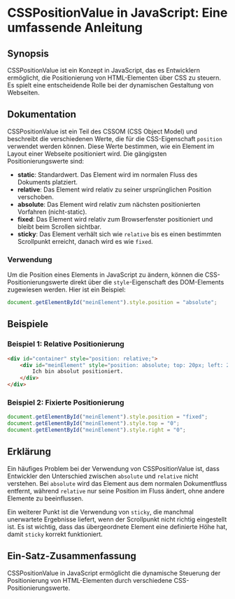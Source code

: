 <!--
Meta Description: # CSSPositionValue in JavaScript: Eine umfassende Anleitung ## Synopsis CSSPositionValue ist ein Konzept in JavaScript, das es Entwicklern ermöglicht,...
Meta Keywords: die, das, position, element, ist
-->

# CSSPositionValue in JavaScript: Eine umfassende Anleitung

## Synopsis
CSSPositionValue ist ein Konzept in JavaScript, das es Entwicklern ermöglicht, die Positionierung von HTML-Elementen über CSS zu steuern. Es spielt eine entscheidende Rolle bei der dynamischen Gestaltung von Webseiten.

## Dokumentation
CSSPositionValue ist ein Teil des CSSOM (CSS Object Model) und beschreibt die verschiedenen Werte, die für die CSS-Eigenschaft `position` verwendet werden können. Diese Werte bestimmen, wie ein Element im Layout einer Webseite positioniert wird. Die gängigsten Positionierungswerte sind:

- **static**: Standardwert. Das Element wird im normalen Fluss des Dokuments platziert.
- **relative**: Das Element wird relativ zu seiner ursprünglichen Position verschoben.
- **absolute**: Das Element wird relativ zum nächsten positionierten Vorfahren (nicht-static).
- **fixed**: Das Element wird relativ zum Browserfenster positioniert und bleibt beim Scrollen sichtbar.
- **sticky**: Das Element verhält sich wie `relative` bis es einen bestimmten Scrollpunkt erreicht, danach wird es wie `fixed`.

### Verwendung
Um die Position eines Elements in JavaScript zu ändern, können die CSS-Positionierungswerte direkt über die `style`-Eigenschaft des DOM-Elements zugewiesen werden. Hier ist ein Beispiel:

```javascript
document.getElementById("meinElement").style.position = "absolute";
```

## Beispiele
### Beispiel 1: Relative Positionierung
```html
<div id="container" style="position: relative;">
    <div id="meinElement" style="position: absolute; top: 20px; left: 20px;">
        Ich bin absolut positioniert.
    </div>
</div>
```

### Beispiel 2: Fixierte Positionierung
```javascript
document.getElementById("meinElement").style.position = "fixed";
document.getElementById("meinElement").style.top = "0";
document.getElementById("meinElement").style.right = "0";
```

## Erklärung
Ein häufiges Problem bei der Verwendung von CSSPositionValue ist, dass Entwickler den Unterschied zwischen `absolute` und `relative` nicht verstehen. Bei `absolute` wird das Element aus dem normalen Dokumentfluss entfernt, während `relative` nur seine Position im Fluss ändert, ohne andere Elemente zu beeinflussen. 

Ein weiterer Punkt ist die Verwendung von `sticky`, die manchmal unerwartete Ergebnisse liefert, wenn der Scrollpunkt nicht richtig eingestellt ist. Es ist wichtig, dass das übergeordnete Element eine definierte Höhe hat, damit `sticky` korrekt funktioniert.

## Ein-Satz-Zusammenfassung
CSSPositionValue in JavaScript ermöglicht die dynamische Steuerung der Positionierung von HTML-Elementen durch verschiedene CSS-Positionierungswerte.